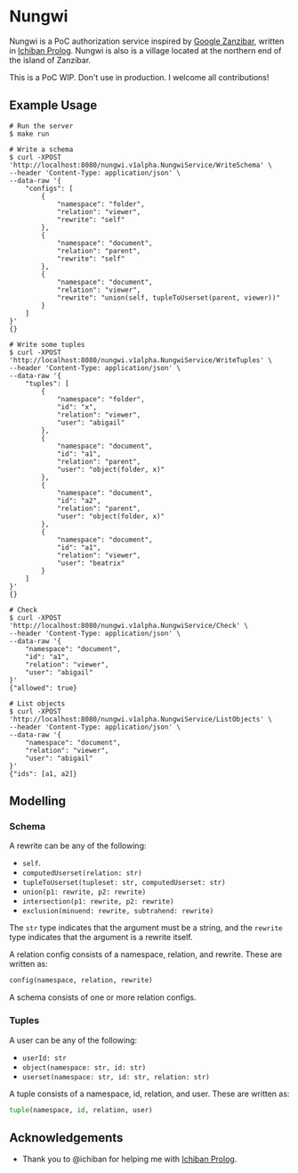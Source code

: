 # Nungwi

Nungwi is a PoC authorization service inspired by [Google Zanzibar](https://research.google/pubs/pub48190/), written in [Ichiban Prolog](https://github.com/ichiban/prolog). Nungwi is also is a village located at the northern end of the island of Zanzibar.

This is a PoC WIP. Don't use in production. I welcome all contributions!

## Example Usage

```console
# Run the server
$ make run

# Write a schema
$ curl -XPOST 'http://localhost:8080/nungwi.v1alpha.NungwiService/WriteSchema' \
--header 'Content-Type: application/json' \
--data-raw '{
    "configs": [
        {
            "namespace": "folder",
            "relation": "viewer",
            "rewrite": "self"
        },
        {
            "namespace": "document",
            "relation": "parent",
            "rewrite": "self"
        },
        {
            "namespace": "document",
            "relation": "viewer",
            "rewrite": "union(self, tupleToUserset(parent, viewer))"
        }
    ]
}'
{}

# Write some tuples
$ curl -XPOST 'http://localhost:8080/nungwi.v1alpha.NungwiService/WriteTuples' \
--header 'Content-Type: application/json' \
--data-raw '{
    "tuples": [
        {
            "namespace": "folder",
            "id": "x",
            "relation": "viewer",
            "user": "abigail"
        },
        {
            "namespace": "document",
            "id": "a1",
            "relation": "parent",
            "user": "object(folder, x)"
        },
        {
            "namespace": "document",
            "id": "a2",
            "relation": "parent",
            "user": "object(folder, x)"
        },
        {
            "namespace": "document",
            "id": "a1",
            "relation": "viewer",
            "user": "beatrix"
        }
    ]
}'
{}

# Check
$ curl -XPOST 'http://localhost:8080/nungwi.v1alpha.NungwiService/Check' \
--header 'Content-Type: application/json' \
--data-raw '{
    "namespace": "document",
    "id": "a1",
    "relation": "viewer",
    "user": "abigail"
}'
{"allowed": true}

# List objects
$ curl -XPOST 'http://localhost:8080/nungwi.v1alpha.NungwiService/ListObjects' \
--header 'Content-Type: application/json' \
--data-raw '{
    "namespace": "document",
    "relation": "viewer",
    "user": "abigail"
}'
{"ids": [a1, a2]}
```

## Modelling

### Schema

A rewrite can be any of the following:
- `self`.
- `computedUserset(relation: str)`
- `tupleToUserset(tupleset: str, computedUserset: str)`
- `union(p1: rewrite, p2: rewrite)`
- `intersection(p1: rewrite, p2: rewrite)`
- `exclusion(minuend: rewrite, subtrahend: rewrite)`

The `str` type indicates that the argument must be a string, and the `rewrite` type indicates that the argument is a rewrite itself.

A relation config consists of a namespace, relation, and rewrite. These are written as:
```python
config(namespace, relation, rewrite)
```

A schema consists of one or more relation configs.

### Tuples

A user can be any of the following:
- `userId: str`
- `object(namespace: str, id: str)`
- `userset(namespace: str, id: str, relation: str)`

A tuple consists of a namespace, id, relation, and user. These are written as:
```python
tuple(namespace, id, relation, user)
```

## Acknowledgements

- Thank you to @ichiban for helping me with [Ichiban Prolog](https://github.com/ichiban/prolog).
